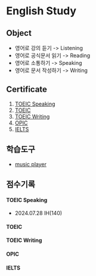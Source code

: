 # English Study

## Object
- 영어로 강의 듣기 -> Listening
- 영어로 공식문서 읽기 -> Reading
- 영어로 소통하기 -> Speaking
- 영어로 문서 작성하기 -> Writing

## Certificate
1) [TOEIC Speaking](./01_toeic_speaking/README.md)
2) [TOEIC](./02_toeic/README.md)
3) [TOEIC Writing](./03_toeic_writing/README.md)
4) [OPIC](04_opic/README.md)
5) [IELTS](05_ielts/README.md)

## 학습도구
- [music player](./00_tool/music_player/)

## 점수기록
#### TOEIC Speaking
- 2024.07.28 IH(140)

#### TOEIC 

#### TOEIC Writing

#### OPIC

#### IELTS
